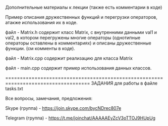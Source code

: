 Дополнительные материалы к лекции
(также есть комментарии в коде)

Пример описания дружественных функций и перегрузки операторов, атакже использования их в коде.

файл - Matrix.h
содержит класс Matrix, с внутренними данными val1 и val2, в котором перегружены многие операторы (однотипные операторы оставлены в комментариях) и описаны дружественные функции.
(см комменты в коде).

файл - Matrix.cpp
содержит реализацию для класса Matrix

файл - main.cpp
содержит пример использования данных классов.

===================================================================================
ЗАДАНИЯ для работы в файле tasks.txt

Все вопросы, замечания, предложения:

Skype (группа) - https://join.skype.com/bycNDrec807e

Telegram (группа) - https://t.me/joinchat/AAAAAEyZcV3oTTOJ9HUpUg

